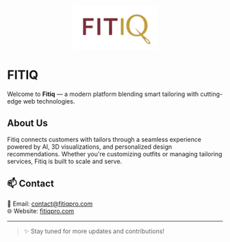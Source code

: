 <p align="center">
  <img src="fitiq_logo.png" alt="Fitiq Logo" width="200" />
</p>


# FITIQ

Welcome to **Fitiq** — a modern platform blending smart tailoring with cutting-edge web technologies.

## About Us

Fitiq connects customers with tailors through a seamless experience powered by AI, 3D visualizations, and personalized design recommendations. Whether you're customizing outfits or managing tailoring services, Fitiq is built to scale and serve.



## 📫 Contact

📩 Email: [contact@fitiqpro.com](mailto:contact@fitiqpro.com)  
🌐 Website: [fitiqpro.com](https://www.fitiqpro.com)  

---

> ✨ Stay tuned for more updates and contributions!
